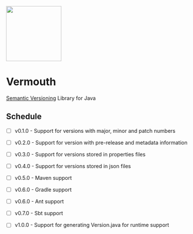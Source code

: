<img width="150px" src="https://groceries.morrisons.com/productImages/217/217731011_0_640x640.jpg?identifier=7015836e8608de5c56e6a87c1f6613e6" />

# Vermouth
[Semantic Versioning](http://semver.org) Library for Java

## Schedule
  - [ ] v0.1.0 - Support for versions with major, minor and patch numbers
  - [ ] v0.2.0 - Support for version with pre-release and metadata information
  - [ ] v0.3.0 - Support for versions stored in properties files
  - [ ] v0.4.0 - Support for versions stored in json files
  - [ ] v0.5.0 - Maven support
  - [ ] v0.6.0 - Gradle support
  - [ ] v0.6.0 - Ant support
  - [ ] v0.7.0 - Sbt support
  - [ ] v1.0.0 - Support for generating Version.java for runtime support
  
